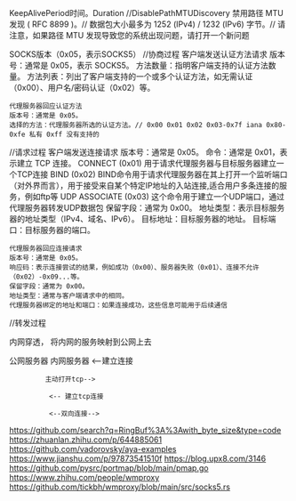 KeepAlivePeriod时间。Duration //DisablePathMTUDiscovery 禁用路径 MTU 发现 ( RFC 8899 )。// 数据包大小最多为 1252 (IPv4) / 1232 (IPv6) 字节。// 请注意，如果路径 MTU 发现导致您的系统出现问题，请打开一个新问题


SOCKS版本（0x05，表示SOCKS5）
//协商过程
    客户端发送认证方法请求
        版本号：通常是 0x05，表示 SOCKS5。
        方法数量：指明客户端支持的认证方法数量。
        方法列表：列出了客户端支持的一个或多个认证方法，如无需认证（0x00）、用户名/密码认证（0x02）等。
    
    代理服务器回应认证方法
    版本号：通常是 0x05。
    选择的方法：代理服务器所选的认证方法。// 0x00 0x01 0x02 0x03-0x7f iana 0x80-0xfe 私有 0xff 没有支持的

//请求过程
    客户端发送连接请求
    版本号：通常是 0x05。
    命令：通常是 0x01，表示建立 TCP 连接。
        CONNECT (0x01) 用于请求代理服务器与目标服务器建立一个TCP连接
        BIND (0x02) BIND命令用于请求代理服务器在其上打开一个监听端口（对外界而言），用于接受来自某个特定IP地址的入站连接,适合用户多条连接的服务，例如ftp等
        UDP ASSOCIATE (0x03) 这个命令用于建立一个UDP端口，通过代理服务器转发UDP数据包
    保留字段：通常为 0x00。
    地址类型：表示目标服务器的地址类型（IPv4、域名、IPv6）。
    目标地址：目标服务器的地址。
    目标端口：目标服务器的端口。

  
    代理服务器回应连接请求
    版本号：通常是 0x05。
    响应码：表示连接尝试的结果，例如成功（0x00）、服务器失败（0x01）、连接不允许（0x02）-0x09...等。
    保留字段：通常为 0x00。
    地址类型：通常与客户端请求中的相同。
    代理服务器绑定的地址和端口：如果连接成功，这些信息可能用于后续通信



//转发过程
    



内网穿透， 将内网的服务映射到公网上去

公网服务器                  内网服务器
             <--建立连接 
                 
             主动打开tcp-->

              <-- 建立tcp连接

              <--双向连接-->



https://github.com/search?q=RingBuf%3A%3Awith_byte_size&type=code
https://zhuanlan.zhihu.com/p/644885061
https://github.com/vadorovsky/aya-examples
https://www.jianshu.com/p/97873541510f
https://blog.upx8.com/3146
https://github.com/pysrc/portmap/blob/main/pmap.go
https://www.zhihu.com/people/wmproxy
https://github.com/tickbh/wmproxy/blob/main/src/socks5.rs